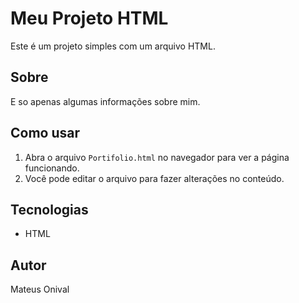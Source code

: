 # Meu Projeto HTML

Este é um projeto simples com um arquivo HTML.

## Sobre

E so apenas algumas informações sobre mim.

## Como usar

1. Abra o arquivo `Portifolio.html` no navegador para ver a página funcionando.  
2. Você pode editar o arquivo para fazer alterações no conteúdo.

## Tecnologias

- HTML

## Autor

Mateus Onival
